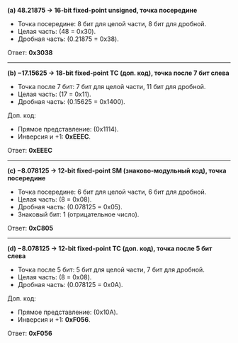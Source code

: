 **(a) 48.21875 → 16-bit fixed-point unsigned, точка посередине**

- Точка посередине: 8 бит для целой части, 8 бит для дробной.
- Целая часть: \(48 = 0x30\).
- Дробная часть: \(0.21875 = 0x38\).

Ответ: **0x3038**

---

**(b) −17.15625 → 18-bit fixed-point TC (доп. код), точка после 7 бит слева**

- Точка после 7 бит: 7 бит для целой части, 11 бит для дробной.
- Целая часть: \(17 = 0x11\).
- Дробная часть: \(0.15625 = 0x1400\).

Доп. код:
- Прямое представление: \(0x1114\).
- Инверсия и +1: **0xEEEC**.

Ответ: **0xEEEC**

---

**(c) −8.078125 → 12-bit fixed-point SM (знаково-модульный код), точка посередине**

- Точка посередине: 6 бит для целой части, 6 бит для дробной.
- Целая часть: \(8 = 0x08\).
- Дробная часть: \(0.078125 = 0x05\).
- Знаковый бит: 1 (отрицательное число).

Ответ: **0xC805**

---

**(d) −8.078125 → 12-bit fixed-point TC (доп. код), точка после 5 бит слева**

- Точка после 5 бит: 5 бит для целой части, 7 бит для дробной.
- Целая часть: \(8 = 0x08\).
- Дробная часть: \(0.078125 = 0x0A\).

Доп. код:
- Прямое представление: \(0x10A\).
- Инверсия и +1: **0xF056**.

Ответ: **0xF056**
